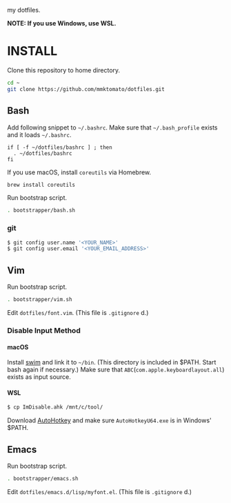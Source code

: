 my dotfiles.

**NOTE: If you use Windows, use WSL.**

# INSTALL

Clone this repository to home directory.

```bash
cd ~
git clone https://github.com/mmktomato/dotfiles.git
```

## Bash

Add following snippet to `~/.bashrc`. Make sure that `~/.bash_profile` exists and it loads `~/.bashrc`.

```bash:~/.bashrc
if [ -f ~/dotfiles/bashrc ] ; then
  . ~/dotfiles/bashrc
fi
```

If you use macOS, install `coreutils` via Homebrew.

```bash
brew install coreutils
```

Run bootstrap script.

```bash
. bootstrapper/bash.sh
```

### git

```bash
$ git config user.name '<YOUR_NAME>'
$ git config user.email '<YOUR_EMAIL_ADDRESS>'
```

## Vim

Run bootstrap script.

```bash
. bootstrapper/vim.sh
```

Edit `dotfiles/font.vim`. (This file is `.gitignore` d.)

### Disable Input Method
#### macOS

Install [swim](https://github.com/mitsuse/swim) and link it to `~/bin`. (This directory is included in $PATH. Start bash again if necessary.)
Make sure that `ABC`(`com.apple.keyboardlayout.all`) exists as input source.

#### WSL

```bash
$ cp ImDisable.ahk /mnt/c/tool/
```

Download [AutoHotkey](https://autohotkey.com/) and make sure `AutoHotkeyU64.exe` is in Windows' $PATH.

## Emacs

Run bootstrap script.

```bash
. bootstrapper/emacs.sh
```

Edit `dotfiles/emacs.d/lisp/myfont.el`. (This file is `.gitignore` d.)
